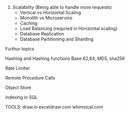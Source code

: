 1. Scalability (Being able to handle more requests)
    - Vertical vs Horizontal Scaling 
    - Monolith vs Microservice
    - Caching 
    - Load Balancing (requried in Horizontal scaling)
    - Database Replication 
    - Database Partitioning and Sharding


Furthur topics 


Hashing and Hashing functions Base 62,64, MD5, sha256 

Rate Limiter 

Remote Procedure Calls 

Object Store 

indexing in SQL 



TOOLS: 
    draw.io 
    excalidraw.com
    whimsical.com